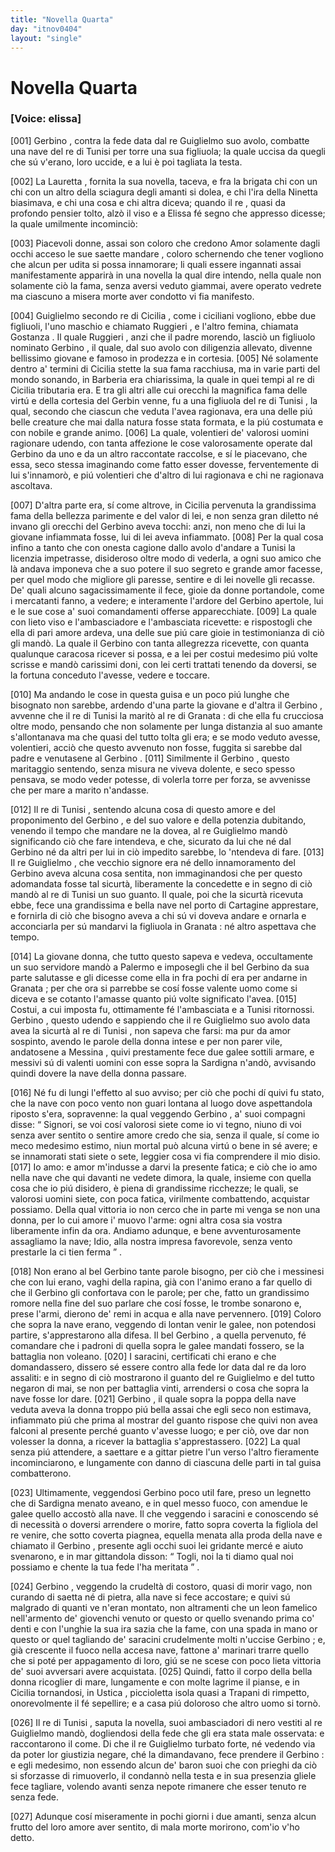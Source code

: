 ```yaml
---
title: "Novella Quarta"
day: "itnov0404"
layout: "single"
---
```

<div id="nov0404" type="novella" who="elissa">
 <h1>
  Novella Quarta
 </h1>
 <p>
  <h3>
   [Voice: elissa]
  </h3>
 </p>
 <argument>
  <p>
   <a name="p04040001">
    [001]
   </a>
   <name persref="gerbino" type="person">
    Gerbino
   </name>
   , contra la fede data dal
   <name persref="reguglielmo" type="person">
    re Guiglielmo
   </name>
   suo avolo, combatte una nave del
   <name persref="retunisi-0404" type="person">
    re di Tunisi
   </name>
   per torre una sua figliuola; la quale uccisa da quegli che s&uacute; v'erano, loro uccide, e a lui &egrave; poi tagliata la testa.
  </p>
 </argument>
 <div3 type="commentary" who="author">
  <p>
   <a name="p04040002">
    [002]
   </a>
   La
   <name persref="lauretta" type="person">
    Lauretta
   </name>
   , fornita la sua novella, taceva, e fra la brigata chi con un chi con un altro della sciagura degli amanti si dolea, e chi l'ira della
   <name persref="ninettacivada" type="person">
    Ninetta
   </name>
   biasimava, e chi una cosa e chi altra diceva; quando
   <name persref="filostrato" type="person">
    il re
   </name>
   , quasi da profondo pensier tolto, alz&ograve; il viso e a
   <name persref="elissa" type="person">
    Elissa
   </name>
   f&eacute; segno che appresso dicesse; la quale umilmente incominci&ograve;:
  </p>
 </div3>
 <div3 type="commentary" who="elissa">
  <p>
   <a name="p04040003">
    [003]
   </a>
   Piacevoli donne, assai son coloro che credono Amor solamente dagli occhi acceso le sue saette mandare , coloro schernendo che tener vogliono che alcun per udita si possa innamorare; li quali essere ingannati assai manifestamente apparir&agrave; in una novella la qual dire intendo, nella quale non solamente ci&ograve; la fama, senza aversi veduto giammai, avere operato vedrete ma ciascuno a misera morte aver condotto vi fia manifesto.
  </p>
 </div3>
 <p>
  <a name="p04040004">
   [004]
  </a>
  <name persref="reguglielmo" type="person">
   Guiglielmo
  </name>
  secondo re di
  <name placeref="sicilia" type="place">
   Cicilia
  </name>
  , come i ciciliani vogliono, ebbe due figliuoli, l'uno maschio e chiamato
  <name persref="ruggieri-0404" type="person">
   Ruggieri
  </name>
  , e l'altro femina, chiamata
  <name persref="gostanza-0404" type="person">
   Gostanza
  </name>
  . Il quale
  <name persref="ruggieri-0404" type="person">
   Ruggieri
  </name>
  , anzi che il padre morendo, lasci&ograve; un figliuolo nominato
  <name persref="gerbino" type="person">
   Gerbino
  </name>
  , il quale, dal suo avolo con diligenzia allevato, divenne bellissimo giovane e famoso in prodezza e in cortesia.
  <a name="p04040005">
   [005]
  </a>
  N&eacute; solamente dentro a' termini di
  <name placeref="sicilia" type="place">
   Cicilia
  </name>
  stette la sua fama racchiusa, ma in varie parti del mondo sonando, in
  <name placeref="barberia" type="place">
   Barberia
  </name>
  era chiarissima, la quale in quei tempi al
  <name persref="reguglielmo" type="person">
   re di Cicilia
  </name>
  tributaria era. E tra gli altri alle cui orecchi la magnifica fama delle virt&uacute; e della cortesia del
  <name persref="gerbino" type="person">
   Gerbin
  </name>
  venne, fu a una
  <name persref="principessatunisi-0404" type="person">
   figliuola
  </name>
  del
  <name persref="retunisi-0404" type="person">
   re di Tunisi
  </name>
  , la qual, secondo che ciascun che veduta l'avea ragionava, era una delle pi&uacute; belle creature che mai dalla natura fosse stata formata, e la pi&uacute; costumata e con nobile e grande animo.
  <a name="p04040006">
   [006]
  </a>
  La quale, volentieri de' valorosi uomini ragionare udendo, con tanta affezione le cose valorosamente operate dal
  <name persref="gerbino" type="person">
   Gerbino
  </name>
  da uno e da un altro raccontate raccolse, e s&iacute; le piacevano, che essa, seco stessa imaginando come fatto esser dovesse, ferventemente di lui s'innamor&ograve;, e pi&uacute; volentieri che d'altro di lui ragionava e chi ne ragionava ascoltava.
 </p>
 <p>
  <a name="p04040007">
   [007]
  </a>
  D'altra parte era, s&iacute; come altrove, in
  <name placeref="sicilia" type="place">
   Cicilia
  </name>
  pervenuta la grandissima fama della bellezza parimente e del valor di lei, e non senza gran diletto n&eacute; invano gli orecchi del
  <name persref="gerbino" type="person">
   Gerbino
  </name>
  aveva tocchi: anzi, non meno che di lui la giovane infiammata fosse, lui di lei aveva infiammato.
  <a name="p04040008">
   [008]
  </a>
  Per la qual cosa infino a tanto che con onesta cagione dallo avolo d'andare a
  <name placeref="tunisi" type="place">
   Tunisi
  </name>
  la licenzia impetrasse, disideroso oltre modo di vederla, a ogni suo amico che l&agrave; andava imponeva che a suo potere il suo segreto e grande amor facesse, per quel modo che migliore gli paresse, sentire e di lei novelle gli recasse. De' quali alcuno sagacissimamente il fece, gioie da donne portandole, come i mercatanti fanno, a vedere; e interamente l'ardore del
  <name persref="gerbino" type="person">
   Gerbino
  </name>
  apertole, lui e le sue cose a' suoi comandamenti offerse apparecchiate.
  <a name="p04040009">
   [009]
  </a>
  La quale con lieto viso e l'ambasciadore e l'ambasciata ricevette: e rispostogli che ella di pari amore ardeva, una delle sue pi&uacute; care gioie in testimonianza di ci&ograve; gli mand&ograve;. La quale il
  <name persref="gerbino" type="person">
   Gerbino
  </name>
  con tanta allegrezza ricevette, con quanta qualunque caracosa ricever si possa, e a lei per costui medesimo pi&uacute; volte scrisse e mand&ograve; carissimi doni, con lei certi trattati tenendo da doversi, se la fortuna conceduto l'avesse, vedere e toccare.
 </p>
 <p>
  <a name="p04040010">
   [010]
  </a>
  Ma andando le cose in questa guisa e un poco pi&uacute; lunghe che bisognato non sarebbe, ardendo d'una parte la giovane e d'altra il
  <name persref="gerbino" type="person">
   Gerbino
  </name>
  , avvenne che il
  <name persref="retunisi-0404" type="person">
   re di Tunisi
  </name>
  la marit&ograve; al
  <name persref="regranada-0404" type="person">
   re di Granata
  </name>
  : di che ella fu crucciosa oltre modo, pensando che non solamente per lunga distanzia al suo amante s'allontanava ma che quasi del tutto tolta gli era; e se modo veduto avesse, volentieri, acci&ograve; che questo avvenuto non fosse, fuggita si sarebbe dal padre e venutasene al
  <name persref="gerbino" type="person">
   Gerbino
  </name>
  .
  <a name="p04040011">
   [011]
  </a>
  Similmente il
  <name persref="gerbino" type="person">
   Gerbino
  </name>
  , questo maritaggio sentendo, senza misura ne viveva dolente, e seco spesso pensava, se modo veder potesse, di volerla torre per forza, se avvenisse che per mare a marito n'andasse.
 </p>
 <p>
  <a name="p04040012">
   [012]
  </a>
  Il
  <name persref="retunisi-0404" type="person">
   re di Tunisi
  </name>
  , sentendo alcuna cosa di questo amore e del proponimento del
  <name persref="gerbino" type="person">
   Gerbino
  </name>
  , e del suo valore e della potenzia dubitando, venendo il tempo che mandare ne la dovea, al re
  <name persref="reguglielmo" type="person">
   Guiglielmo
  </name>
  mand&ograve; significando ci&ograve; che fare intendeva, e che, sicurato da lui che n&eacute; dal
  <name persref="gerbino" type="person">
   Gerbino
  </name>
  n&eacute; da altri per lui in ci&ograve; impedito sarebbe, lo 'ntendeva di fare.
  <a name="p04040013">
   [013]
  </a>
  Il re
  <name persref="reguglielmo" type="person">
   Guiglielmo
  </name>
  , che vecchio signore era n&eacute; dello innamoramento del
  <name persref="gerbino" type="person">
   Gerbino
  </name>
  aveva alcuna cosa sentita, non immaginandosi che per questo adomandata fosse tal sicurt&agrave;, liberamente la concedette e in segno di ci&ograve; mand&ograve; al
  <name persref="retunisi-0404" type="person">
   re di Tunisi
  </name>
  un suo guanto. Il quale, poi che la sicurt&agrave; ricevuta ebbe, fece una grandissima e bella nave nel porto di
  <name placeref="cartagine" type="place">
   Cartagine
  </name>
  apprestare, e fornirla di ci&ograve; che bisogno aveva a chi s&uacute; vi doveva andare e ornarla e acconciarla per s&uacute; mandarvi la figliuola in
  <name placeref="granada" type="place">
   Granata
  </name>
  : n&eacute; altro aspettava che tempo.
 </p>
 <p>
  <a name="p04040014">
   [014]
  </a>
  La giovane donna, che tutto questo sapeva e vedeva, occultamente un suo servidore mand&ograve; a
  <name placeref="palermo" type="place">
   Palermo
  </name>
  e imposegli che il bel
  <name persref="gerbino" type="person">
   Gerbino
  </name>
  da sua parte salutasse e gli dicesse come ella in fra pochi d&iacute; era per andarne in
  <name placeref="granada" type="place">
   Granata
  </name>
  ; per che ora si parrebbe se cos&iacute; fosse valente uomo come si diceva e se cotanto l'amasse quanto pi&uacute; volte significato l'avea.
  <a name="p04040015">
   [015]
  </a>
  Costui, a cui imposta fu, ottimamente f&eacute; l'ambasciata e a
  <name placeref="tunisi" type="place">
   Tunisi
  </name>
  ritornossi.
  <name persref="gerbino" type="person">
   Gerbino
  </name>
  , questo udendo e sappiendo che il re
  <name persref="reguglielmo" type="person">
   Guiglielmo
  </name>
  suo avolo data avea la sicurt&agrave; al
  <name persref="retunisi-0404" type="person">
   re di Tunisi
  </name>
  , non sapeva che farsi: ma pur da amor sospinto, avendo le parole della donna intese e per non parer vile, andatosene a
  <name placeref="messina" type="place">
   Messina
  </name>
  , quivi prestamente fece due galee sottili armare, e messivi s&uacute; di valenti uomini con esse sopra la
  <name placeref="sardegna" type="place">
   Sardigna
  </name>
  n'and&ograve;, avvisando quindi dovere la nave della donna passare.
 </p>
 <p>
  <a name="p04040016">
   [016]
  </a>
  N&eacute; fu di lungi l'effetto al suo avviso; per ci&ograve; che pochi d&iacute; quivi fu stato, che la nave con poco vento non guari lontana al luogo dove aspettandola riposto s'era, sopravenne: la qual veggendo
  <name persref="gerbino" type="person">
   Gerbino
  </name>
  , a' suoi compagni disse:
  <q direct="unspecified" who="gerbino">
   Signori, se voi cos&iacute; valorosi siete come io vi tegno, niuno di voi senza aver sentito o sentire amore credo che sia, senza il quale, s&iacute; come io meco medesimo estimo, niun mortal pu&ograve; alcuna virt&uacute; o bene in s&eacute; avere; e se innamorati stati siete o sete, leggier cosa vi fia comprendere il mio disio.
   <a name="p04040017">
    [017]
   </a>
   Io amo: e amor m'indusse a darvi la presente fatica; e ci&ograve; che io amo nella nave che qui davanti ne vedete dimora, la quale, insieme con quella cosa che io pi&uacute; disidero, &egrave; piena di grandissime ricchezze; le quali, se valorosi uomini siete, con poca fatica, virilmente combattendo, acquistar possiamo. Della qual vittoria io non cerco che in parte mi venga se non una donna, per lo cui amore i' muovo l'arme: ogni altra cosa sia vostra liberamente infin da ora. Andiamo adunque, e bene avventurosamente assagliamo la nave; Idio, alla nostra impresa favorevole, senza vento prestarle la ci tien ferma
  </q>
  .
 </p>
 <p>
  <a name="p04040018">
   [018]
  </a>
  Non erano al bel
  <name persref="gerbino" type="person">
   Gerbino
  </name>
  tante parole bisogno, per ci&ograve; che i messinesi che con lui erano, vaghi della rapina, gi&agrave; con l'animo erano a far quello di che il
  <name persref="gerbino" type="person">
   Gerbino
  </name>
  gli confortava con le parole; per che, fatto un grandissimo romore nella fine del suo parlare che cos&iacute; fosse, le trombe sonarono e, prese l'armi, dierono de' remi in acqua e alla nave pervennero.
  <a name="p04040019">
   [019]
  </a>
  Coloro che sopra la nave erano, veggendo di lontan venir le galee, non potendosi partire, s'apprestarono alla difesa. Il bel
  <name persref="gerbino" type="person">
   Gerbino
  </name>
  , a quella pervenuto, f&eacute; comandare che i padroni di quella sopra le galee mandati fossero, se la battaglia non voleano.
  <a name="p04040020">
   [020]
  </a>
  I saracini, certificati chi erano e che domandassero, dissero s&eacute; essere contro alla fede lor data dal re da loro assaliti: e in segno di ci&ograve; mostrarono il guanto del re
  <name persref="reguglielmo" type="person">
   Guiglielmo
  </name>
  e del tutto negaron di mai, se non per battaglia vinti, arrendersi o cosa che sopra la nave fosse lor dare.
  <a name="p04040021">
   [021]
  </a>
  <name persref="gerbino" type="person">
   Gerbino
  </name>
  , il quale sopra la poppa della nave veduta aveva la donna troppo pi&uacute; bella assai che egli seco non estimava, infiammato pi&uacute; che prima al mostrar del guanto rispose che quivi non avea falconi al presente perch&eacute; guanto v'avesse luogo; e per ci&ograve;, ove dar non volesser la donna, a ricever la battaglia s'apprestassero.
  <a name="p04040022">
   [022]
  </a>
  La qual senza pi&uacute; attendere, a saettare e a gittar pietre l'un verso l'altro fieramente incominciarono, e lungamente con danno di ciascuna delle parti in tal guisa combatterono.
 </p>
 <p>
  <a name="p04040023">
   [023]
  </a>
  Ultimamente, veggendosi
  <name persref="gerbino" type="person">
   Gerbino
  </name>
  poco util fare, preso un legnetto che di
  <name placeref="sardegna" type="place">
   Sardigna
  </name>
  menato aveano, e in quel messo fuoco, con amendue le galee quello accost&ograve; alla nave. Il che veggendo i saracini e conoscendo s&eacute; di necessit&agrave; o doversi arrendere o morire, fatto sopra coverta la figliola del re venire, che sotto coverta piagnea, equella menata alla proda della nave e chiamato il
  <name persref="gerbino" type="person">
   Gerbino
  </name>
  , presente agli occhi suoi lei gridante merc&eacute; e aiuto svenarono, e in mar gittandola disson:
  <q direct="unspecified" who="saraceni-0404">
   Togli, noi la ti diamo qual noi possiamo e chente la tua fede l'ha meritata
  </q>
  .
 </p>
 <p>
  <a name="p04040024">
   [024]
  </a>
  <name persref="gerbino" type="person">
   Gerbino
  </name>
  , veggendo la crudelt&agrave; di costoro, quasi di morir vago, non curando di saetta n&eacute; di pietra, alla nave si fece accostare; e quivi s&uacute; malgrado di quanti ve n'eran montato, non altramenti che un leon famelico nell'armento de' giovenchi venuto or questo or quello svenando prima co' denti e con l'unghie la sua ira sazia che la fame, con una spada in mano or questo or quel tagliando de' saracini crudelmente molti n'uccise
  <name persref="gerbino" type="person">
   Gerbino
  </name>
  ; e, gi&agrave; crescente il fuoco nella accesa nave, fattone a' marinari trarre quello che si pot&eacute; per appagamento di loro, gi&uacute; se ne scese con poco lieta vittoria de' suoi avversari avere acquistata.
  <a name="p04040025">
   [025]
  </a>
  Quindi, fatto il corpo della bella donna ricoglier di mare, lungamente e con molte lagrime il pianse, e in
  <name placeref="sicilia" type="place">
   Cicilia
  </name>
  tornandosi, in
  <name placeref="ustica" type="place">
   Ustica
  </name>
  , piccioletta isola quasi a
  <name placeref="trapani" type="place">
   Trapani
  </name>
  di rimpetto, onorevolmente il f&eacute; sepellire; e a casa pi&uacute; doloroso che altro uomo si torn&ograve;.
 </p>
 <p>
  <a name="p04040026">
   [026]
  </a>
  Il
  <name persref="retunisi-0404" type="person">
   re di Tunisi
  </name>
  , saputa la novella, suoi ambasciadori di nero vestiti al re
  <name persref="reguglielmo" type="person">
   Guiglielmo
  </name>
  mand&ograve;, dogliendosi della fede che gli era stata male osservata: e raccontarono il come. Di che il re
  <name persref="reguglielmo" type="person">
   Guiglielmo
  </name>
  turbato forte, n&eacute; vedendo via da poter lor giustizia negare, ch&eacute; la dimandavano, fece prendere il
  <name persref="gerbino" type="person">
   Gerbino
  </name>
  : e egli medesimo, non essendo alcun de' baron suoi che con prieghi da ci&ograve; si sforzasse di rimuoverlo, il condann&ograve; nella testa e in sua presenzia gliele fece tagliare, volendo avanti senza nepote rimanere che esser tenuto re senza fede.
 </p>
 <p>
  <a name="p04040027">
   [027]
  </a>
  Adunque cos&iacute; miseramente in pochi giorni i due amanti, senza alcun frutto del loro amore aver sentito, di mala morte morirono, com'io v'ho detto.
 </p>
</div>